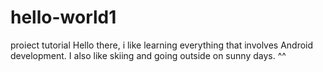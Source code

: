 # hello-world1
proiect tutorial
Hello there, i like learning everything that involves Android development.
I also like skiing and going outside on sunny days. ^^
